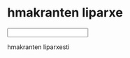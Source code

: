 <link rel="stylesheet" href=".css">

# hmakranten liparxe

<input></input>

<span class="lineparine">hmakranten liparxesti</span>
